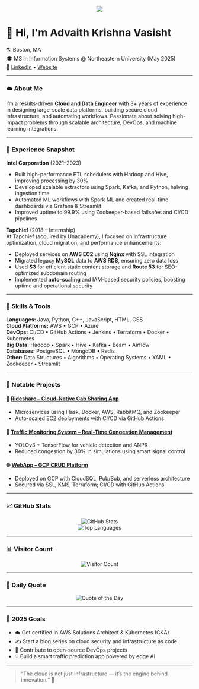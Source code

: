 <!-- ASCII Banner -->
<p align="center">
  <img src="https://readme-typing-svg.herokuapp.com/?lines=Cloud+Engineer+%7C+DevOps+Specialist+%7C+Big+Data+Engineer;Always+learning+%7C+Always+building.&center=true&width=800&height=45">
</p>

# 👋 Hi, I'm Advaith Krishna Vasisht

🌎 Boston, MA  
🎓 MS in Information Systems @ Northeastern University (May 2025)  
🔗 [LinkedIn](https://www.linkedin.com/in/advaith-k-v-aa291216a) • [Website](https://www.generalming.me)

---

### ☁️ About Me

I’m a results-driven **Cloud and Data Engineer** with 3+ years of experience in designing large-scale data platforms, building secure cloud infrastructure, and automating workflows. Passionate about solving high-impact problems through scalable architecture, DevOps, and machine learning integrations.

---

### 💼 Experience Snapshot

**Intel Corporation** (2021–2023)  
- Built high-performance ETL schedulers with Hadoop and Hive, improving processing by 30%  
- Developed scalable extractors using Spark, Kafka, and Python, halving ingestion time  
- Automated ML workflows with Spark ML and created real-time dashboards via Grafana & Streamlit  
- Improved uptime to 99.9% using Zookeeper-based failsafes and CI/CD pipelines

**Tapchief** (2018 – Internship)  
At Tapchief (acquired by Unacademy), I focused on infrastructure optimization, cloud migration, and performance enhancements:

- Deployed services on **AWS EC2** using **Nginx** with SSL integration  
- Migrated legacy **MySQL** data to **AWS RDS**, ensuring zero data loss  
- Used **S3** for efficient static content storage and **Route 53** for SEO-optimized subdomain routing  
- Implemented **auto-scaling** and IAM-based security policies, boosting uptime and operational security

---

### 🚀 Skills & Tools

**Languages:** Java, Python, C++, JavaScript, HTML, CSS  
**Cloud Platforms:** AWS • GCP • Azure  
**DevOps:** CI/CD • GitHub Actions • Jenkins • Terraform • Docker • Kubernetes  
**Big Data:** Hadoop • Spark • Hive • Kafka • Beam • Airflow  
**Databases:** PostgreSQL • MongoDB • Redis  
**Other:** Data Structures • Algorithms • Operating Systems • YAML • Zookeeper • Streamlit

---

### 🧪 Notable Projects

#### 🚖 [Rideshare – Cloud-Native Cab Sharing App](https://github.com/generalming/rideshare)
- Microservices using Flask, Docker, AWS, RabbitMQ, and Zookeeper  
- Auto-scaled EC2 deployments with CI/CD via GitHub Actions

#### 🚦 [Traffic Monitoring System – Real-Time Congestion Management](https://github.com/generalming/traffic-monitor)
- YOLOv3 + TensorFlow for vehicle detection and ANPR  
- Reduced congestion by 30% in simulations using smart signal control

#### 🌐 [WebApp – GCP CRUD Platform](https://github.com/generalming/webapp)
- Deployed on GCP with CloudSQL, Pub/Sub, and serverless architecture  
- Secured via SSL, KMS, Terraform; CI/CD with GitHub Actions

---

### 📈 GitHub Stats

<p align="center">
  <img src="https://github-readme-stats.vercel.app/api?username=advaithkrishna&show_icons=true&count_private=true" alt="GitHub Stats" />
  <br />
  <img src="https://github-readme-stats.vercel.app/api/top-langs/?username=advaithkrishna&layout=compact" alt="Top Languages" />
</p>

---

### 📊 Visitor Count

<p align="center">
  <img src="https://profile-counter.glitch.me/advaithkrishna/count.svg" alt="Visitor Count" />
</p>

---

### 📌 Daily Quote

<p align="center">
  <img src="https://quotes-github-readme.vercel.app/api?type=horizontal&theme=dark" alt="Quote of the Day" />
</p>

---

### 🎯 2025 Goals

- ☁️ Get certified in AWS Solutions Architect & Kubernetes (CKA)  
- ✍️ Start a blog series on cloud security and infrastructure as code  
- 🧠 Contribute to open-source DevOps projects  
- 💡 Build a smart traffic prediction app powered by edge AI  

---

> “The cloud is not just infrastructure — it’s the engine behind innovation.” 🚀
